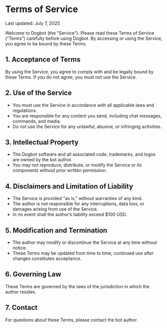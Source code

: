 # Terms of Service

Last updated: July 7, 2025

Welcome to Dogbot (the “Service”). Please read these Terms of Service (“Terms”) carefully before using Dogbot. By accessing or using the Service, you agree to be bound by these Terms.

## 1. Acceptance of Terms
By using the Service, you agree to comply with and be legally bound by these Terms. If you do not agree, you must not use the Service.

## 2. Use of the Service
- You must use the Service in accordance with all applicable laws and regulations.
- You are responsible for any content you send, including chat messages, commands, and media.
- Do not use the Service for any unlawful, abusive, or infringing activities.

## 3. Intellectual Property
- The Dogbot software and all associated code, trademarks, and logos are owned by the bot author.
- You may not reproduce, distribute, or modify the Service or its components without prior written permission.

## 4. Disclaimers and Limitation of Liability
- The Service is provided "as is," without warranties of any kind.
- The author is not responsible for any interruptions, data loss, or damages arising from use of the Service.
- In no event shall the author’s liability exceed $100 USD.

## 5. Modification and Termination
- The author may modify or discontinue the Service at any time without notice.
- These Terms may be updated from time to time; continued use after changes constitutes acceptance.

## 6. Governing Law
These Terms are governed by the laws of the jurisdiction in which the author resides.

## 7. Contact
For questions about these Terms, please contact the bot author.
